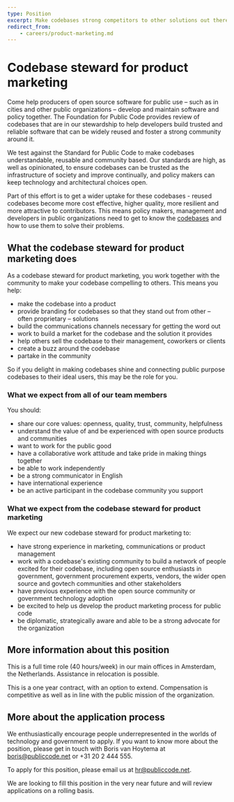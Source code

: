 ```yaml
---
type: Position
excerpt: Make codebases strong competitors to other solutions out there (Full time, Amsterdam)
redirect_from:
    - careers/product-marketing.md
---
```


# Codebase steward for product marketing

Come help producers of open source software for public use – such as in cities and other public organizations – develop and maintain software and policy together. The Foundation for Public Code provides review of codebases that are in our stewardship to help developers build trusted and reliable software that can be widely reused and foster a strong community around it.

We test against the Standard for Public Code to make codebases understandable, reusable and community based. Our standards are high, as well as opinionated, to ensure codebases can be trusted as the infrastructure of society and improve continually, and policy makers can keep technology and architectural choices open.

Part of this effort is to get a wider uptake for these codebases - reused codebases become more cost effective, higher quality, more resilient and more attractive to contributors. This means policy makers, management and developers in public organizations need to get to know the [codebases](https://about.publiccode.net/glossary/codebase-definition) and how to use them to solve their problems.

## What the codebase steward for product marketing does

As a codebase steward for product marketing, you work together with the community to make your codebase compelling to others. This means you help:

* make the codebase into a product
* provide branding for codebases so that they stand out from other – often proprietary – solutions
* build the communications channels necessary for getting the word out
* work to build a market for the codebase and the solution it provides
* help others sell the codebase to their management, coworkers or clients
* create a buzz around the codebase
* partake in the community

So if you delight in making codebases shine and connecting public purpose codebases to their ideal users, this may be the role for you.

### What we expect from all of our team members

You should:

* share our core values: openness, quality, trust, community, helpfulness
* understand the value of and be experienced with open source products and communities
* want to work for the public good
* have a collaborative work attitude and take pride in making things together
* be able to work independently
* be a strong communicator in English
* have international experience
* be an active participant in the codebase community you support

### What we expect from the codebase steward for product marketing

We expect our new codebase steward for product marketing to:

* have strong experience in marketing, communications or product management
* work with a codebase's existing community to build a network of people excited for their codebase, including open source enthusiasts in government, government procurement experts, vendors, the wider open source and govtech communities and other stakeholders
* have previous experience with the open source community or government technology adoption
* be excited to help us develop the product marketing process for public code
* be diplomatic, strategically aware and able to be a strong advocate for the organization

## More information about this position

This is a full time role (40 hours/week) in our main offices in Amsterdam, the Netherlands. Assistance in relocation is possible.

This is a one year contract, with an option to extend. Compensation is competitive as well as in line with the public mission of the organization.

## More about the application process

We enthusiastically encourage people underrepresented in the worlds of technology and government to apply.
If you want to know more about the position, please get in touch with Boris van Hoytema at boris@publiccode.net or +31 20 2 444 555.

To apply for this position, please email us at hr@publiccode.net.

We are looking to fill this position in the very near future and will review applications on a rolling basis.
